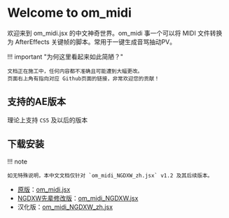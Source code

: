 # Welcome to om_midi

欢迎来到 om_midi.jsx 的中文神奇世界。om_midi 事一个可以将 MIDI 文件转换为 AfterEffects 关键帧的脚本。常用于一键生成音骂抽动PV。

!!! important "为何这里看起来如此简陋？"

    文档正在施工中，任何内容都不准确且可能遭到大幅更改。
    页面右上角有指向对应 Github页面的链接，非常欢迎您的贡献！

## 支持的AE版本

理论上支持 `CS5` 及以后的版本

## 下载安装

!!! note

    如无特殊说明，本中文文档仅针对 `om_midi_NGDXW_zh.jsx` v1.2 及其后续版本。

- [原版](http://omino.com/pixelblog/2011/12/26/ae-hello-again-midi/)：[om_midi.jsx](http://omino.com/pixelblog/wp-content/uploads/2011/12/om_midi.jsx)
- [NGDXW先辈修改版](https://www.bilibili.com/read/cv170398)：[om_midi_NGDXW.jsx](http://download.doraemon.moe/om_midi.jsx)
- 汉化版：[om_midi_NGDXW_zh.jsx](https://github.com/Z4HD/om_midi_NGDXW_zh/raw/master/om_midi_NGDXW_zh.jsx)